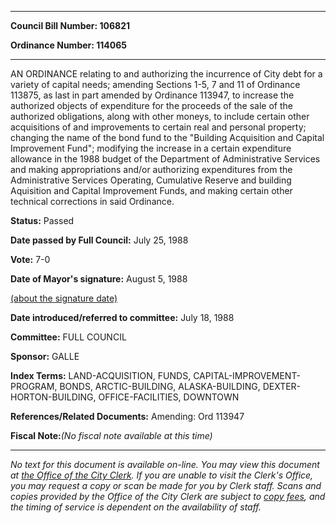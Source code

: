 

********

**Council Bill Number: 106821**
   
**Ordinance Number: 114065**
********

 AN ORDINANCE relating to and authorizing the incurrence of City debt for a variety of capital needs; amending Sections 1-5, 7 and 11 of Ordinance 113875, as last in part amended by Ordinance 113947, to increase the authorized objects of expenditure for the proceeds of the sale of the authorized obligations, along with other moneys, to include certain other acquisitions of and improvements to certain real and personal property; changing the name of the bond fund to the "Building Acquisition and Capital Improvement Fund"; modifying the increase in a certain expenditure allowance in the 1988 budget of the Department of Administrative Services and making appropriations and/or authorizing expenditures from the Administrative Services Operating, Cumulative Reserve and building Aquisition and Capital Improvement Funds, and making certain other technical corrections in said Ordinance.

**Status:** Passed
   
**Date passed by Full Council:** July 25, 1988
   
**Vote:** 7-0
   
**Date of Mayor's signature:** August 5, 1988
   
[(about the signature date)](/~public/approvaldate.htm)
   
   
   
**Date introduced/referred to committee:** July 18, 1988
   
**Committee:** FULL COUNCIL
   
**Sponsor:** GALLE
   
   
**Index Terms:** LAND-ACQUISITION, FUNDS, CAPITAL-IMPROVEMENT-PROGRAM, BONDS, ARCTIC-BUILDING, ALASKA-BUILDING, DEXTER-HORTON-BUILDING, OFFICE-FACILITIES, DOWNTOWN

**References/Related Documents:** Amending: Ord 113947

**Fiscal Note:**_(No fiscal note available at this time)_
********

_No text for this document is available on-line. You may view this document at [the Office of the City Clerk](http://www.seattle.gov/leg/clerk/contactUs.htm). If you are unable to visit the Clerk's Office, you may request a copy or scan be made for you by Clerk staff. Scans and copies provided by the Office of the City Clerk are subject to [copy fees](http://clerk.seattle.gov/~public/clerkfees.htm), and the timing of service is dependent on the availability of staff._

